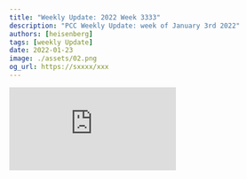 ```yaml
---
title: "Weekly Update: 2022 Week 3333"
description: "PCC Weekly Update: week of January 3rd 2022"
authors: [heisenberg]
tags: [weekly Update]
date: 2022-01-23
image: ./assets/02.png
og_url: https://sxxxx/xxx
---
```


<iframe src="http://mpvideo.qpic.cn/0bc3piaacaaaeuafxc5yqzrfa6wdaf5aaaia.f10002.mp4?dis_k=e08de054cee3e3867a0b8e152c7c7359&dis_t=1657612429&vid=wxv_2460490411036229633&format_id=10002&support_redirect=0&mmversion=false" scrolling="no" frameBorder="no" framespacing="0" allowFullScreen="false"></iframe>

<!--truncate-->
